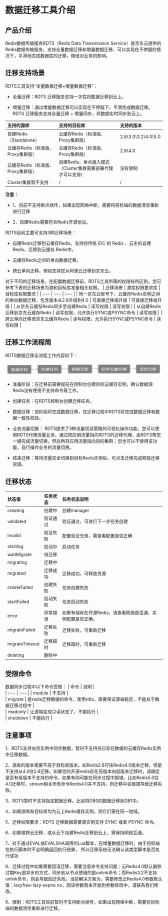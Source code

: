 # 数据迁移工具介绍

## 产品介绍

Redis数据传输服务RDTS（Redis Data Transmission Service）是京东云提供的Redis数据传输服务，支持全量数据迁移和增量数据迁移，可以实现在不停服的情况下，平滑地完成数据库的迁移，降低对业务的影响。

## 迁移支持场景

RDTS工具支持“全量数据迁移+增量数据迁移”：

-   全量迁移：RDTS 迁移服务支持一次性将数据迁移到云上。

-   增量迁移：通过增量数据迁移可以实现在不停服下，平滑完成数据迁移。RDTS 迁移服务支持全量迁移 + 增量同步，将数据实时同步到云上。

| 支持的源库 |  支持的目标库  |    支持的版本  | 
| :--- | :---  |  :---  | 
|  自建Redis（Standalone）| 云缓存Redis（标准版、Proxy集群版） |  2.8\3.0\3.2\4.0\5.0  | 
| 云缓存Redis（标准版、Proxy集群版）  |  云缓存Redis（标准版、Proxy集群版）  | 2.8\4.0  | 
|云缓存Redis（标准版、Proxy集群版） |自建Redis，单点接入模式（Cluster集群需要部署代理才可以支持)   | 没有限制 | 
| Cluster集群暂不支持 | / | /  | 

**注意：**

-   1、目前不支持断点续传，如果出现网络中断，需要将目标端的数据清空重新进行迁移

-   2、自建Redis需要符合Redis开源协议。

RDTS目前主要可支持3种迁移场景：

-   自建Redis迁移到云缓存Redis。支持将传统 IDC 的 Redis 、云主机自建Redis，迁移到云缓存 Redis中。

-   云缓存Redis之间的单向数据迁移。

-   跨云单向迁移。例如支持您从阿里云迁移到京东云。

对于不同的迁移场景，在配置数据迁移前，RDTS工具所需的权限有所区别，您可参考下表的迁移场景为源和目标库准备相关权限。
| 迁移场景 |  源库权限要求库  |    目标库权限要求  | 
| :--- | :---  |  :---  | 
| 同一京东云账号下，云缓存Redis实例之间的单向数据迁移，包含版本从2.8升级到4.0  | 可直接迁移或升级  |  可直接迁移或升级 | 
| 从京东云缓存Redis同步至自建Redis | 读写权限  | 读写权限 | 
| 从自建Redis迁移到京东云缓存Redis | 读写权限，允许执行SYNC或PSYNC命令 | 读写权限  | 
| 跨云单向迁移至京东云缓存Redis  | 读写权限，允许执行SYNC或PSYNC命令 |  读写权限  | 

## 迁移工作流程简

RDTS数据迁移全流程工作内容如下： 

![](../../../../image/Redis/Data-Migration-1.png)

-   准备阶段：在迁移前需要提前在控制台创建目标云缓存实例，确认数据源Redis没有使用不支持命令等工作。

-   创建任务：在RDTS控制台创建迁移任务。

-   数据迁移：该阶段将完成数据迁移，在迁移过程中RDTS将完成数据迁移和数据一致性校验。

-   业务流量切换： RDTS提供了3种流量切读策略的可视化操作功能，您可以使用RDTS代理流量业务，通过把应用流量指向RDTS的迁移代理，由RDTS帮您一键完成流量切换，然后再将应用流量指向目的集群；您也可以不使用该功能，自行操作业务的流量切换。

-   结束迁移：等待流量完全切换到目标Redis实例后，可点击迁移完成释放迁移资源。

## 迁移状态
|  状态值 |  任务状态   |    任务状态说明  | 
| :--- | :---  |  :---  | 
|  creating	   |   创建中	   |   创建manager   |   
|  validated   |   	验证通过  |   	验证通过，可进行下一步任务创建   |   
|  invalid	   |   验证失败   |   	配置验证无效，需查看配置是否正确   |   
|  starting	   |   启动中	   |   启动任务   |   
|  waitMigrate |   	待迁移	   |      |   
|  migrating   |   	迁移中    |    	   |   
|  migrated	   |   迁移成功	  |   迁移成功，可释放资源   |   
|  createFailed   | 创建失败  |   任务创建失败   |   
|  startFailed    |启动失败	  |   任务启动失败   |   
|  error	     |   异常错误	  |   如果有端存在开源Redis，请查看网络是否通、实例配置是否正确。   |   
|  migrateFailed  |迁移失败   |   	迁移失败，可重新迁移   |   
|  migrateTimeout |迁移超时   |   	迁移超时，可重新迁移   |   
|  deleting	   |   删除中	   |      |   

## 受限命令
数据同步过程中以下命令受限：
|  命令   |  说明   |  
| :--- | :---  |
|  module	   |  不支持   |  
|  migrate   |  	是redis迁移数据的命令，使用rdts，需要保证源端稳定，不能处于数据迁移过程中     |  
|  readonly  |    	让源端变成只读状态了，不能执行    |  
|  shutdown  |   	不能执行   |  


##  注意事项

1、RDTS支持向空实例中同步数据，暂时不支持往已存在数据的云缓存Redis实例中迁移数据。

2、源库的版本需要不高于目标库版本。如Redis2.8可往Redis4.0版本迁移，但是不支持从4.0往2.8迁移。如果您的开源redis存在高版本向低版本迁移时，请确定是否有低版本不支持的命令，如果有则可能在同步过程中报错。比如Redis5.0往4.0迁移时，stream相关所有命令Redis4.0并不支持，则迁移中会报错导致迁移失败。

3、RDTS暂时不支持指定数据迁移。比如将DB0的数据迁移到DB1中。

4、如果源库和目标库均为云上Redis缓存实例，则它们需在同一地域。

5、迁移权限要求：RDTS 迁移数据需要源实例支持 SYNC 或者 PSYNC 命令。

6、如果做跨云迁移、或从云下自建Redis迁移到云上，需保持网络互通。

7、对于通过EVAL或EVALSHA调用的Lua脚本，在增量数据迁移时，由于目标端在执行脚本时不会明确返回执行结果， 所以迁移系统无法确认该类型脚本是否执行成功

8、迁移过程中如果需要回滚迁移，需要注意命令支持问题：云Redis4.0默认删除过期Key是异步的方式，同步到从节点使用的是unlink命令；而Redis3.2不支持unlink命令，则会导致回迁失败。当前解决方案为，需要修改云Redis4.0参数默认值：lazyfree-lazy-expire no，因该参数暂未开放到参数修改中，请联系我们修改。

9、限制：RDTS工具目前暂时不支持断点续传，如果出现网络中断，需要将目标端的数据清空重新进行迁移。

